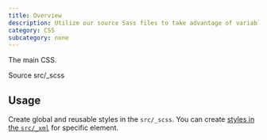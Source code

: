 ```yaml
---
title: Overview
description: Utilize our source Sass files to take advantage of variables, functions, mixins, and more.
category: CSS
subcategory: none
---
```


The main CSS.

<div class="doc-badges">
  <div class="doc-badge">
    <span class="doc-badge-item">Source</span>
    <span class="doc-badge-item doc-badge-item-info">src/_scss</span>
  </div>
</div>

## Usage

Create global and reusable styles in the `src/_scss`. You can create [styles in the `src/_xml`](xml.html#sass) for specific element.
